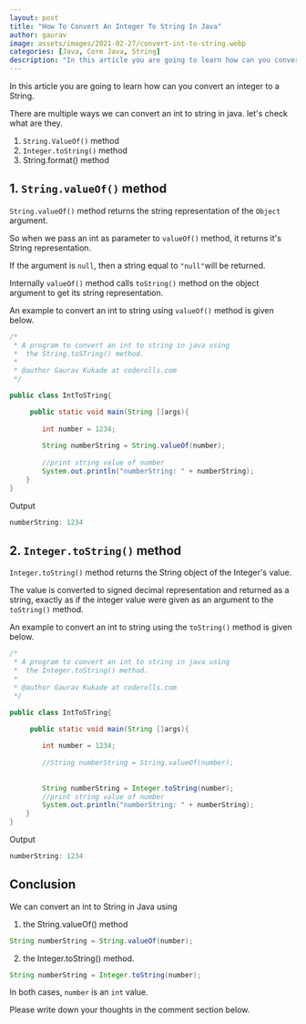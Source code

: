 ```yaml
---
layout: post
title: "How To Convert An Integer To String In Java"
author: gaurav
image: assets/images/2021-02-27/convert-int-to-string.webp
categories: [Java, Core Java, String]
description: "In this article you are going to learn how can you convert an integer to a String."
---
```


In this article you are going to learn how can you convert an integer to a String.

There are multiple ways we can convert an int to string in java. let's check what are they.

1. `String.ValueOf()` method
2. `Integer.toString()` method
3. String.format() method

## 1. `String.valueOf()` method

`String.valueOf()` method returns the string representation of the  `Object`  argument.

So when we pass an int as parameter to `valueOf()` method, it returns it's String representation.

If the argument is  `null`, then a string equal to  `"null"`will be returned.

Internally `valueOf()` method calls `toString()` method on the object argument to get its string representation.

An example to convert an int to string using `valueOf()` method is given below.

```java
/*
 * A program to convert an int to string in java using 
 *  the String.toSTring() method.
 *
 * @author Gaurav Kukade at coderolls.com
 */

public class IntToSTring{

     public static void main(String []args){
        
        int number = 1234;
        
        String numberString = String.valueOf(number);
        
        //print string value of number
        System.out.println("numberString: " + numberString);
    }
}
```
Output
```java
numberString: 1234
```

## 2. `Integer.toString()` method

`Integer.toString()` method returns the String object of the Integer's value.

The value is converted to signed decimal representation and returned as a string, exactly as if the integer value were given as an argument to the `toString()` method.

An example to convert an int to string using the `toString()` method is given below.

```java
/*
 * A program to convert an int to string in java using 
 *  the Integer.toString() method.
 *
 * @author Gaurav Kukade at coderolls.com
 */

public class IntToSTring{

     public static void main(String []args){
        
        int number = 1234;
        
        //String numberString = String.valueOf(number);
        
        
        String numberString = Integer.toString(number);
        //print string value of number
        System.out.println("numberString: " + numberString);
    }
}
```
Output
```java
numberString: 1234
```

## Conclusion

We can convert an int to String in Java using 

1. the String.valueOf() method 

```java
String numberString = String.valueOf(number);
```

2. the Integer.toString() method.

```java
String numberString = Integer.toString(number);
```
In both cases, `number` is an `int` value.

Please write down your thoughts in the comment section below.

